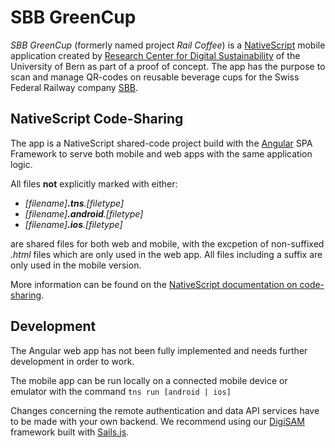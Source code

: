 # SBB GreenCup

*SBB GreenCup* (formerly named project *Rail Coffee*) is a [NativeScript](https://docs.nativescript.org/) mobile application created by [Research Center for Digital Sustainability](https://www.digitale-nachhaltigkeit.unibe.ch/) of the University of Bern as part of a proof of concept. The app has the purpose to scan and manage QR-codes on reusable beverage cups for the Swiss Federal Railway company [SBB](https://www.sbb.ch/de/).

## NativeScript Code-Sharing

The app is a NativeScript shared-code project build with the [Angular](https://angular.io/) SPA Framework to serve both mobile and web apps with the same application logic.

All files **not** explicitly marked with either:

- *\[filename\]<strong>.tns</strong>.\[filetype\]*
- *\[filename\]<strong>.android</strong>.\[filetype\]*
- *\[filename\]<strong>.ios</strong>.\[filetype\]*

are shared files for both web and mobile, with the excpetion of non-suffixed *.html* files which are only used in the web app. All files including a suffix are only used in the mobile version.

More information can be found on the [NativeScript documentation on code-sharing](https://docs.nativescript.org/angular/code-sharing/intro).

## Development

The Angular web app has not been fully implemented and needs further development in order to work.

The mobile app can be run locally on a connected mobile device or emulator with the command `tns run [android | ios]`

Changes concerning the remote authentication and data API services have to be made with your own backend. We recommend using our [DigiSAM](https://github.com/digital-sustainability/digisam) framework built with [Sails.js](https://sailsjs.com).